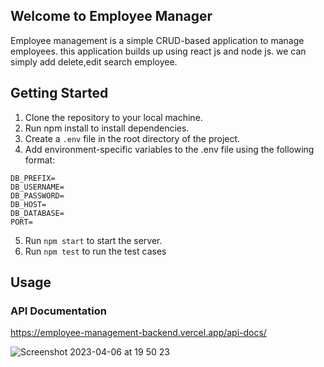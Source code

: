 ## Welcome to Employee Manager

Employee management is a simple CRUD-based application to manage employees. this application builds up using react js and node js. we can simply add delete,edit search employee.


## Getting Started

1. Clone the repository to your local machine.
2. Run npm install to install dependencies.
3. Create a `.env` file in the root directory of the project.
4. Add environment-specific variables to the .env file using the following format:

```
DB_PREFIX=
DB_USERNAME=
DB_PASSWORD=
DB_HOST=
DB_DATABASE=
PORT=
```
5. Run `npm start` to start the server.
6. Run `npm test` to run the test cases


## Usage

### API Documentation

https://employee-management-backend.vercel.app/api-docs/

![Screenshot 2023-04-06 at 19 50 23](https://user-images.githubusercontent.com/19740478/230405950-970a1513-ac2f-499c-b407-d7d0735aa2c2.png)
